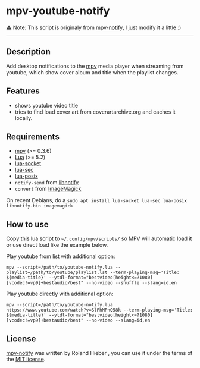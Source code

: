 # mpv-youtube-notify
⚠ Note: This script is originaly from [mpv-notify](https://github.com/rohieb/mpv-notify), I just modify it a little :)

----

Description
--------
Add desktop notifications to the [mpv](http://mpv.io) media player when streaming from youtube, which show
cover album and title when the playlist changes.

Features
--------
* shows youtube video title
* tries to find load cover art from coverartarchive.org and caches it locally.

Requirements
------------

* [mpv](http://mpv.io) (>= 0.3.6)
* [Lua](http://lua.org) (>= 5.2)
* [lua-socket](http://w3.impa.br/~diego/software/luasocket/)
* [lua-sec](https://github.com/brunoos/luasec/)
* [lua-posix](https://github.com/luaposix/luaposix)
* `notify-send` from [libnotify](https://github.com/GNOME/libnotify)
* `convert` from [ImageMagick](http://www.imagemagick.org)

On recent Debians, do a `sudo apt install lua-socket lua-sec lua-posix libnotify-bin imagemagick`

How to use
----------
Copy this lua script to ```~/.config/mpv/scripts/``` so MPV will automatic load it or use direct load like the example below.

Play youtube from list with additional option:

    mpv --script=/path/to/youtube-notify.lua --playlist=/path/to/youtube/playlist.lst --term-playing-msg='Title: ${media-title}' --ytdl-format="bestvideo[height<=?1080][vcodec!=vp9]+bestaudio/best" --no-video --shuffle --slang=id,en

Play youtube directly with additional option:

    mpv --script=/path/to/youtube-notify.lua https://www.youtube.com/watch?v=SlPhMPnQ58k --term-playing-msg='Title: ${media-title}' --ytdl-format="bestvideo[height<=?1080][vcodec!=vp9]+bestaudio/best" --no-video --slang=id,en

License
-------

[mpv-notify](https://github.com/rohieb/mpv-notify) was written by Roland Hieber <rohieb at rohieb.name>, you can use it
under the terms of the [MIT license](http://choosealicense.com/licenses/mit/).

